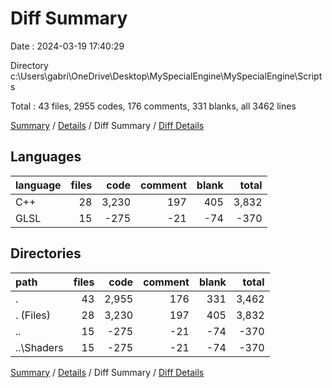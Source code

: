 # Diff Summary

Date : 2024-03-19 17:40:29

Directory c:\\Users\\gabri\\OneDrive\\Desktop\\MySpecialEngine\\MySpecialEngine\\Scripts

Total : 43 files,  2955 codes, 176 comments, 331 blanks, all 3462 lines

[Summary](results.md) / [Details](details.md) / Diff Summary / [Diff Details](diff-details.md)

## Languages
| language | files | code | comment | blank | total |
| :--- | ---: | ---: | ---: | ---: | ---: |
| C++ | 28 | 3,230 | 197 | 405 | 3,832 |
| GLSL | 15 | -275 | -21 | -74 | -370 |

## Directories
| path | files | code | comment | blank | total |
| :--- | ---: | ---: | ---: | ---: | ---: |
| . | 43 | 2,955 | 176 | 331 | 3,462 |
| . (Files) | 28 | 3,230 | 197 | 405 | 3,832 |
| .. | 15 | -275 | -21 | -74 | -370 |
| ..\\Shaders | 15 | -275 | -21 | -74 | -370 |

[Summary](results.md) / [Details](details.md) / Diff Summary / [Diff Details](diff-details.md)